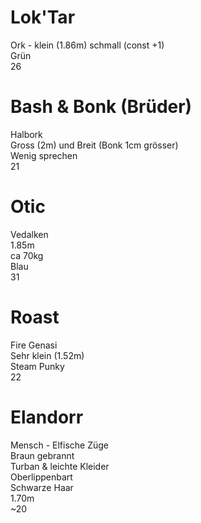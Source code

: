# Lok'Tar  
Ork - klein (1.86m) schmall (const +1)  
Grün  
26  
  
# Bash & Bonk (Brüder)  
Halbork  
Gross (2m) und Breit (Bonk 1cm grösser)  
Wenig sprechen  
21  
  
# Otic  
Vedalken  
1.85m  
ca 70kg  
Blau  
31  
  
# Roast  
Fire Genasi  
Sehr klein (1.52m)  
Steam Punky  
22  
  
# Elandorr  
Mensch - Elfische Züge  
Braun gebrannt  
Turban & leichte Kleider  
Oberlippenbart  
Schwarze Haar  
1.70m  
~20  